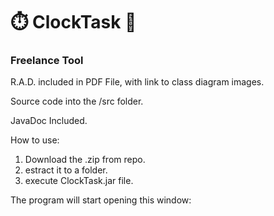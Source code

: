 #   ⏱️ ClockTask 📝
### Freelance Tool

R.A.D. included in PDF File, with link to class diagram images.

Source code into the /src folder.

JavaDoc Included.



How to use:

1) Download the .zip from repo.
2) estract it to a folder.
3) execute ClockTask.jar file.

The program will start opening this window:
